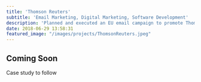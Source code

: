 ```yaml
---
title: 'Thomson Reuters'
subtitle: 'Email Marketing, Digital Marketing, Software Development'
description: 'Planned and executed an EU email campaign to promote Thomson Reuters Eikon. Developed software to run campaign (Persist). Exceeded 2015 benchmarks by significant margin.'  
date: 2018-06-29 13:58:31
featured_image: "/images/projects/ThomsonReuters.jpeg"
---
```


<h2>Coming Soon</h2>
<p>Case study to follow</p>

<!--
<p>This page is a demo that shows everything you can do inside portfolio and blog posts.</p>

<p>We’ve included everything you need to create engaging posts about your work, and show off your case studies in a beautiful way.</p>

<div class="image-wrap"><img src="https://d1qmdf3vop2l07.cloudfront.net/yellow-sage.cloudvent.net/compressed/_min_/a96cf527d69f09862655209b9057530c.jpg" alt="" data-cms-original-src="/images/demo/work-01.jpg"></div>

<p><strong>Obviously,</strong> we’ve styled up <em>all the basic</em> text formatting options <a href="https://github.com/adam-p/markdown-here/wiki/Markdown-Cheatsheet">available in markdown</a>.</p>

<p>You can create lists:</p>

<ul>
  <li>Simple bulleted lists</li>
  <li>Like this one</li>
  <li>Are cool</li>
</ul>

<p>And:</p>

<ol>
  <li>Numbered lists</li>
  <li>Like this other one</li>
  <li>Are great too</li>
</ol>

<p>You can also add blockquotes, which are shown at a larger width to help break up the layout and draw attention to key parts of your content:</p>

<blockquote>
  <p>“Simple can be harder than complex: You have to work hard to get your thinking clean to make it simple. But it’s worth it in the end because once you get there, you can move mountains.”</p>
</blockquote>

<p>The theme also supports markdown tables:</p>

<table>
  <thead>
    <tr>
      <th>Item</th>
      <th>Author</th>
      <th>Supports tables?</th>
      <th>Price</th>
    </tr>
  </thead>
  <tbody>
    <tr>
      <td>Duet Jekyll Theme</td>
      <td>Jekyll Themes</td>
      <td>Yes</td>
      <td>$49</td>
    </tr>
    <tr>
      <td>Index Jekyll Theme</td>
      <td>Jekyll Themes</td>
      <td>Yes</td>
      <td>$49</td>
    </tr>
    <tr>
      <td>Journal Jekyll Theme</td>
      <td>Jekyll Themes</td>
      <td>Yes</td>
      <td>$49</td>
    </tr>
  </tbody>
</table>


<div class="gallery" data-columns="2">
    <img src="/images/demo/demo-square.jpg">
    <img src="/images/demo/demo-square.jpg">
    <img src="/images/demo/demo-square.jpg">
    <img src="/images/demo/demo-square.jpg">
</div>

<p><em>See what we did there? Code and syntax highlighting is built-in too!</em></p>

<p>Change the number inside the ‘columns’ setting to create different types of gallery for all kinds of purposes. You can even click on each image to seamlessly enlarge it on the page.</p>

<hr>

<h3 id="what-about-videos">What about videos?</h3>

<p>Videos are an awesome way to show off your work in a more engaging and personal way, and we’ve made sure they work great on our themes. Just paste an embed code from YouTube or Vimeo, and the theme makes sure it displays perfectly:</p>

<div class="video-wrap"><div class="video" style="padding-bottom:56.25%;"><iframe src="https://player.vimeo.com/video/88357807?color=6c6e95&amp;title=0&amp;byline=0" width="640" height="360" frameborder="0" webkitallowfullscreen="" mozallowfullscreen="" allowfullscreen=""></iframe></div></div>

<hr>

<h2 id="pretty-cool-huh">Pretty cool, huh?</h2>

<p>We’ve packed this theme with powerful features to show off your work.</p>

<p>Why not put them to use on your new website?</p>

<p><a href="https://jekyllthemes.io/theme/personal-website-jekyll-theme" class="button button--large">Get This Theme</a></p>
-->
